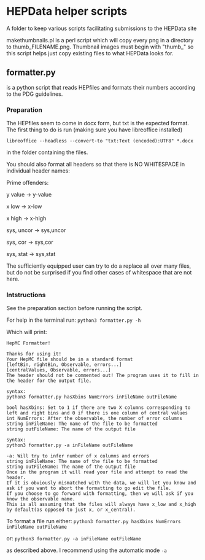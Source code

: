 # HEPData helper scripts

A folder to keep various scripts facilitating submissions to the HEPData site

makethumbnails.pl is a perl script which will copy every png in a directory to thumb_FILENAME.png.  Thumbnail images must begin with "thumb_" so this script helps just copy existing files to what HEPData looks for.

## formatter.py 
is a python script that reads HEPfiles and formats their numbers according to the PDG guidelines.

### Preparation

The HEPfiles seem to come in docx form, but txt is the expected format. The first thing to do is run (making sure you have libreoffice installed)

`libreoffice --headless --convert-to "txt:Text (encoded):UTF8" *.docx`

in the folder containing the files.

You should also format all headers so that there is NO WHITESPACE in individual header names:

Prime offenders:

y value -> y-value

x low -> x-low

x high -> x-high

sys, uncor -> sys,uncor

sys, cor -> sys,cor

sys, stat -> sys,stat

The sufficiently equipped user can try to do a replace all over many files, but do not be surprised if you find other cases of whitespace that are not here.

### Intstructions
See the preparation section before running the script.

For help in the terminal run: `python3 formatter.py -h`

Which will print:

    HepMC Formatter!
        
    Thanks for using it!
    Your HepMC file should be in a standard format
    [leftBin, rightBin, Observable, errors...]
    [centralValues, Observable, errors...]
    The header should not be commented out! The program uses it to fill in the header for the output file.
        
    syntax: 
    python3 formatter.py hasXbins NumErrors inFileName outFileName

    bool hasXbins: Set to 1 if there are two X columns corresponding to left and right bins and 0 if there is one column of central values
    int NumErrors: After the observable, the number of error columns
    string inFileName: The name of the file to be formatted
    string outFileName: The name of the output file    
    
    syntax: 
    python3 formatter.py -a inFileName outFileName

    -a: Will try to infer number of x columns and errors
    string inFileName: The name of the file to be formatted
    string outFileName: The name of the output file        
    Once in the program it will read your file and attempt to read the header.
    If it is obviously mismatched with the data, we will let you know and ask if you want to abort the formatting to go edit the file.  
    If you choose to go forward with formatting, then we will ask if you know the observable name.
    This is all assuming that the files will always have x_low and x_high by default(as opposed to just x, or x_central). 

To format a file run either: `python3 formatter.py hasXbins NumErrors inFileName outFileName`

or: `python3 formatter.py -a inFileName outFileName` 

as described above. I recommend using the automatic mode `-a`


